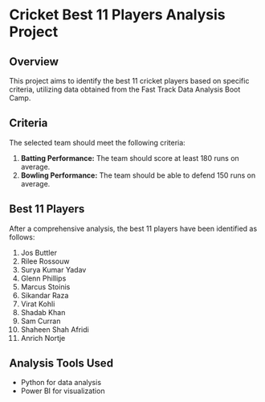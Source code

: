 
# Cricket Best 11 Players Analysis Project

## Overview

This project aims to identify the best 11 cricket players based on specific criteria, utilizing data obtained from the Fast Track Data Analysis Boot Camp.

## Criteria

The selected team should meet the following criteria:
1. **Batting Performance:** The team should score at least 180 runs on average.
2. **Bowling Performance:** The team should be able to defend 150 runs on average.

## Best 11 Players

After a comprehensive analysis, the best 11 players have been identified as follows:
1. Jos Buttler
2. Rilee Rossouw
3. Surya Kumar Yadav
4. Glenn Phillips
5. Marcus Stoinis
6. Sikandar Raza
7. Virat Kohli
8. Shadab Khan
9. Sam Curran
10. Shaheen Shah Afridi
11. Anrich Nortje

## Analysis Tools Used

- Python for data analysis
- Power BI for visualization

  


